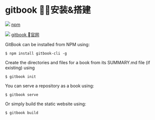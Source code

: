 # gitbook 安装&搭建

![](https://raw.github.com/GitbookIO/gitbook/master/preview.png)
[npm](https://www.npmjs.com/package/gitbook)

![](https://gblobscdn.gitbook.com/spaces%2Fgitbook%2Favatar-rectangle.png?alt=media)
[gitbook 官网](https://docs.gitbook.com/)  
  

  
GitBook can be installed from NPM using:

    $ npm install gitbook-cli -g
Create the directories and files for a book from its SUMMARY.md file (if existing) using

    $ gitbook init
You can serve a repository as a book using:

    $ gitbook serve
Or simply build the static website using:

    $ gitbook build
